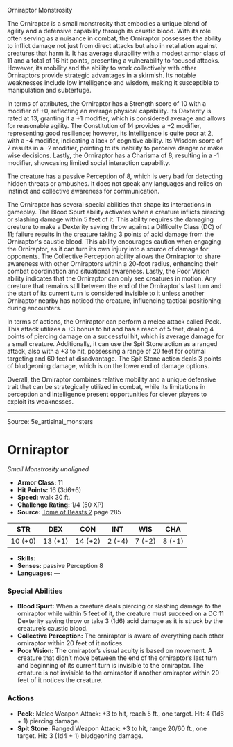 <MonsterName/>Orniraptor</MonsterName>
<CreatureType/>Monstrosity</CreatureType>

<summary>The Orniraptor is a small monstrosity that embodies a unique blend of agility and a defensive capability through its caustic blood. With its role often serving as a nuisance in combat, the Orniraptor possesses the ability to inflict damage not just from direct attacks but also in retaliation against creatures that harm it. It has average durability with a modest armor class of 11 and a total of 16 hit points, presenting a vulnerability to focused attacks. However, its mobility and the ability to work collectively with other Orniraptors provide strategic advantages in a skirmish. Its notable weaknesses include low intelligence and wisdom, making it susceptible to manipulation and subterfuge.</summary>

<detail>

In terms of attributes, the Orniraptor has a Strength score of 10 with a modifier of +0, reflecting an average physical capability. Its Dexterity is rated at 13, granting it a +1 modifier, which is considered average and allows for reasonable agility. The Constitution of 14 provides a +2 modifier, representing good resilience; however, its Intelligence is quite poor at 2, with a -4 modifier, indicating a lack of cognitive ability. Its Wisdom score of 7 results in a -2 modifier, pointing to its inability to perceive danger or make wise decisions. Lastly, the Orniraptor has a Charisma of 8, resulting in a -1 modifier, showcasing limited social interaction capability. 

The creature has a passive Perception of 8, which is very bad for detecting hidden threats or ambushes. It does not speak any languages and relies on instinct and collective awareness for communication. 

The Orniraptor has several special abilities that shape its interactions in gameplay. The Blood Spurt ability activates when a creature inflicts piercing or slashing damage within 5 feet of it. This ability requires the damaging creature to make a Dexterity saving throw against a Difficulty Class (DC) of 11; failure results in the creature taking 3 points of acid damage from the Orniraptor's caustic blood. This ability encourages caution when engaging the Orniraptor, as it can turn its own injury into a source of damage for opponents. The Collective Perception ability allows the Orniraptor to share awareness with other Orniraptors within a 20-foot radius, enhancing their combat coordination and situational awareness. Lastly, the Poor Vision ability indicates that the Orniraptor can only see creatures in motion. Any creature that remains still between the end of the Orniraptor's last turn and the start of its current turn is considered invisible to it unless another Orniraptor nearby has noticed the creature, influencing tactical positioning during encounters.

In terms of actions, the Orniraptor can perform a melee attack called Peck. This attack utilizes a +3 bonus to hit and has a reach of 5 feet, dealing 4 points of piercing damage on a successful hit, which is average damage for a small creature. Additionally, it can use the Spit Stone action as a ranged attack, also with a +3 to hit, possessing a range of 20 feet for optimal targeting and 60 feet at disadvantage. The Spit Stone action deals 3 points of bludgeoning damage, which is on the lower end of damage options.

Overall, the Orniraptor combines relative mobility and a unique defensive trait that can be strategically utilized in combat, while its limitations in perception and intelligence present opportunities for clever players to exploit its weaknesses.</detail>



---

Source: 5e_artisinal_monsters

# Orniraptor

*Small* *Monstrosity* *unaligned*

- **Armor Class:** 11
- **Hit Points:** 16 (3d6+6)
- **Speed:** walk 30 ft.
- **Challenge Rating:** 1/4 (50 XP)
- **Source:** [Tome of Beasts 2](https://koboldpress.com/kpstore/product/tome-of-beasts-2-for-5th-edition) page 285

| STR | DEX | CON | INT | WIS | CHA |
| --- | --- | --- | --- | --- | --- |
| 10 (+0) | 13 (+1) | 14 (+2) | 2 (-4) | 7 (-2) | 8 (-1) |

- **Skills:** 
- **Senses:** passive Perception 8
- **Languages:** —

### Special Abilities

- **Blood Spurt:** When a creature deals piercing or slashing damage to the orniraptor while within 5 feet of it, the creature must succeed on a DC 11 Dexterity saving throw or take 3 (1d6) acid damage as it is struck by the creature’s caustic blood.
- **Collective Perception:** The orniraptor is aware of everything each other orniraptor within 20 feet of it notices.
- **Poor Vision:** The orniraptor’s visual acuity is based on movement. A creature that didn’t move between the end of the orniraptor’s last turn and beginning of its current turn is invisible to the orniraptor. The creature is not invisible to the orniraptor if another orniraptor within 20 feet of it notices the creature.

### Actions

- **Peck:** Melee Weapon Attack: +3 to hit, reach 5 ft., one target. Hit: 4 (1d6 + 1) piercing damage.
- **Spit Stone:** Ranged Weapon Attack: +3 to hit, range 20/60 ft., one target. Hit: 3 (1d4 + 1) bludgeoning damage.




